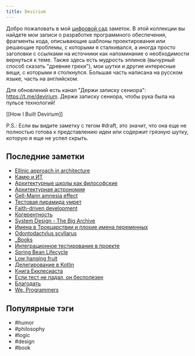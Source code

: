 ```yaml
---
title: Devirium
---
```


Добро пожаловать в мой [цифровой сад](https://maggieappleton.com/garden-history) заметок. В этой коллекции вы найдете мои записи о разработке программного обеспечения, фрагменты кода, описывающие шаблоны проектирования или решающие проблемы, с которыми я сталкивался, а иногда просто заголовки с ссылками на источники как напоминание о необходимости вернуться к теме. Также здесь есть мудрость эллинов (вычурный способ сказать "древние греки"), мои шутки и другие интересные вещи, с которыми я столкнулся. Большая часть написана на русском языке, часть на английском.

Для обновлений есть канал "Держи записку сениора": https://t.me/devirium. Держи записку сениора, чтобы рука была на пульсе технологий!

[[How I Built Devirium]]

P.S.: Если вы видите заметку с тегом #draft, это значит, что она еще не полностью готова к представлению идеи или содержит грязную шутку, которую я еще не успел скрыть.

## Последние заметки
- [Ellinic approach in architecture](2025-04/Ellinic-approach-in-architecture.md)
- [Камю и ИТ](2024/2024-04/Камю-и-ИТ.md)
- [Архитектурные школы как философские](2025-04/Архитектурные-школы-как-философские.md)
- [Архитектурная астрономия](2025-04/Архитектурная-астрономия.md)
- [Gell-Mann amnesia effect](2025/2025-03/Gell-Mann-amnesia-effect.md)
- [Тестовая пирамида умрет](2025/2025-03/Тестовая-пирамида-умрет.md)
- [Faith-driven development](2025/2025-03/Faith-driven-development.md)
- [Когерентность](2025/2025-03/Когерентность.md)
- [ System Design - The Big Archive](2025/2025-03/-System-Design---The-Big-Archive.md)
- [Имена в Троецарствии и плохие имена переменных](limbo/Имена-в-Троецарствии-и-плохие-имена-переменных.md)
- [Odontodactylus scyllarus](2025/2025-03/Odontodactylus-scyllarus.md)
- [_Books](_Books.md)
- [Интеграционное тестирование в проекте](2025/2025-03/Интеграционное-тестирование-в-проекте.md)
- [Spring Bean Lifecycle](2025/2025-03/Spring-Bean-Lifecycle.md)
- [Low hanging fruit](2025/2025-03/Low-hanging-fruit.md)
- [Делегирование в Kotlin](2025/2025-03/Делегирование-в-Kotlin.md)
- [Книга Екклесиаста](2025/2025-02/Книга-Екклесиаста.md)
- [Если тест не падал, он бесполезен](2025/2025-02/Если-тест-не-падал,-он-бесполезен.md)
- [Благодать](2025/2025-02/Благодать.md)
- [We, Programmers](2025/2025-02/We,-Programmers.md)


## Популярные тэги
- #humor
- #philosophy
- #logic
- #design
- #book

